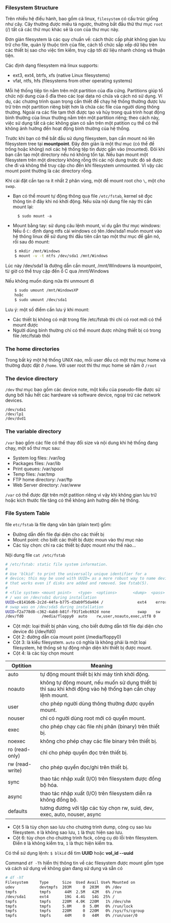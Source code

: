 ﻿### Filesystem Structure

Trên nhiều hệ điều hành, bao gồm cả linux, `filesystem` có cấu trúc giống như cây. Cây thường được miêu tả ngược, thường bắt đầu thừ thư mục `root` (/) tất cả các thứ mục khác sẽ là con của thư mục này.

Đơn giản filesystem là các quy chuẩn về: cách thức cấp phát không gian lưu trữ cho file, quản lý thuộc tính của file, cách tổ chức sắp xếp dữ liệu trên các thiết bị sao cho việc tìm kiếm, truy cập tới dữ liệu nhanh chóng và thuận tiện.

Các định dạng filesystem mà linux supports:
* ext3, ext4, btrfs, xfs (native Linux filesystems)
* vfat, ntfs, hfs (filesystems from other operating systems)

Mỗi hệ thống tiệp tin nằm trên một partition của đĩa cứng. Partitions giúp tổ chức nội dung của ổ đĩa theo các loại data nó chứa và cách nó sử dụng. Ví dụ, các chương trình quan trọng cần thiết để chạy hệ thống thường được lưu trữ trên một partition riêng biệt hơn là chứa các file của người dùng thông thường. Ngoài ra các file tạm thời được tạo và hủy trong quá trình hoạt động bình thường của linux thường nằm trên một partition riêng; theo cách này, việc sử dụng tất cả các không gian có sẵn trên một patition cụ thể có thể không ảnh hưởng đến hoạt động bình thường của hệ thống.

Trước khi bạn có thể bắt đầu sử dụng filesystem, bạn cần mount nó lên filesystem tree tại **mountpoint**. Đây đơn giản là một thư mục (có thể để trống hoặc không) nơi các hệ thống tệp tin được gắn vào (mounted). Đôi khi bạn cần tạo một directory nếu nó không tồn tại. Nếu bạn mount một filesystem trên một directory không rỗng thì các nội dung trước đó sẽ được che đi và không thể truy cập cho đến khi filesystem unmounted. Vì vậy các mount point thường là các directory rỗng.

Khi cài đặt cần tạo ra ít nhất 2 phân vùng, một để mount root cho `\`, một cho `swap`. 

* Bạn có thể mount tự động thông qua file `/etc/fstab`, kernel sẽ đọc thông tin ở đây khi nó khởi động. Nếu sửa nội dung file này thì cần mount lại: 

		$ sudo mount -a



* Mount bằng tay: sử dụng câu lệnh mount, ví dụ gắn thư mục windows: Nếu ổ `C:` định dạng ntfs cài windows có tên /dev/sda1 muốn mount vào hệ thông linux để sử dụng thì đầu tiên cần tạo một thư mục để gắn nó, rồi sau đó mount:

```sh
	$ mkdir /mnt/Windows
	$ mount -v -t ntfs /dev/sda1 /mnt/Windows
```

Lúc này /dev/sda1 là đường dẫn cần mount, /mnt/Windowns là mountpoint, từ giờ có thể truy cập đến ổ C qua /mnt/Windows

Nếu không muốn dùng nữa thì unmount đi

```sh
	$ sudo umount /mnt/WindowsXP 
	hoặc
	$ sudo umount /dev/sda1​
```

Lưu ý: một số điểm cần lưu ý khi mount:
* Các thiết bị không có mặt trong file /etc/fstab thì chỉ có root mới có thể mount được
* Người dùng bình thường chỉ có thể mount được những thiết bị có trong file /etc/fstab thôi

### The home directories
Trong bất kỳ một hệ thống UNIX nào, mỗi user đều có một thư mục home và thường được đặt ở `/home`. Với user root thì thư mục home sẽ nằm ở `/root`

### The device directory

`/dev` thư mục bao gồm các device note, một kiểu của pseudo-file được sử dụng bới hầu hết các hardware và software device, ngoại trừ các network devices.

	/dev/sda1
	/dev/lp1
	/dev/dvd1

### The variable directory

`/var` bao gồm các file có thể thay đổi size và nội dung khi hệ thống đang chạy, một số thư mục sau:

* System log files: /var/log
* Packages files: /var/lib
* Print queues: /var/spool
* Temp files: /var/tmp
* FTP home directory: /var/ftp
* Web Server directory: /var/www

`/var` có thể được đặt trên một patition riêng vì vậy khi không gian lưu trữ hoặc kích thước file tăng có thể không ảnh hưởng đến hệ thống.

### File System Table

file `etc/fstab` là file dạng văn bản (plain text) gồm:
* Đường dẫn đến file đại diện cho các thiết bị
* Mount point: cho biết các thiết bị được moun vào thư mục nào
* Các tùy chọn: chỉ ra các thiết bị được mount như thế nào...

Nội dung file `cat /etc/fstab`

```sh
# /etc/fstab: static file system information.
#
# Use 'blkid' to print the universally unique identifier for a
# device; this may be used with UUID= as a more robust way to name devices
# that works even if disks are added and removed. See fstab(5).
#
# <file system> <mount point>   <type>  <options>       <dump>  <pass>
# / was on /dev/sda1 during installation
UUID=c81416d6-2c2d-44fa-b775-d3ab9f5da404 /               ext4    errors=remount-ro 0       1
# swap was on /dev/sda5 during installation
UUID=f2a778d8-c362-4ab8-b81f-f91f1ebc692d none            swap    sw              0       0
/dev/fd0        /media/floppy0  auto    rw,user,noauto,exec,utf8 0       0
```

* Cột một: loại thiết bị phân vùng, cho biết đường dẫn tới file đại diện cho device đó (/dev/fd0)
* Cột 2: đường dẫn của mount point (/media/floppy0)
* Cột 3: là kiểu filesystem. `auto` có nghĩa là không phải là một loại filesystem, hệ thống sẽ tự động nhận diện khi thiết bị được mount.
* Cột 4: là các tùy chọn mount

| Optition |Meaning |
|----------|---|
|auto | tự động mount thiết bị khi máy tính khởi động.|
|noauto | không tự động mount, nếu muốn sử dụng thiết bị thì sau khi khởi động vào hệ thống bạn cần chạy lệnh mount.|
|user | cho phép người dùng thông thường được quyền mount. |
|nouser | chỉ có người dùng root mới có quyền mount.|
|exec | cho phép chạy các file nhị phân (binary) trên thiết bị.|
|noexec | không cho phép chạy các file binary trên thiết bị.|
|ro (read-only) | chỉ cho phép quyền đọc trên thiết bị.|
|rw (read-write) | cho phép quyền đọc/ghi trên thiết bị.|
|sync | thao tác nhập xuất (I/O) trên filesystem được đồng bộ hóa.|
|async | thao tác nhập xuất (I/O) trên filesystem diễn ra không đồng bộ.|
|defaults | tương đương với tập các tùy chọn rw, suid, dev, exec, auto, nouser, async|

* Cột 5 là tùy chọn sao lưu cho chương trình dump, công cụ sao lưu filesystem. `0` là không sao lưu, `1` là thực hiện sao lưu.
* Cột 6: tùy chọn cho chương trình fsck, công cụ dò lỗi trên filesystem. Điền `0` là không kiểm tra, `1` là thực hiện kiểm tra.



Có thể sử dụng lệnh: `$ blkid` để tìm **UUID** hoặc **vol_id --uuid**

Command `df -Th` hiển thị thông tin về các filesystem được mount gồm type và cách sử dụng về không gian đang sử dụng và sẵn có

```sh
# df -hT
Filesystem     Type      Size  Used Avail Use% Mounted on
udev           devtmpfs  203M     0  203M   0% /dev
tmpfs          tmpfs      44M  2.5M   42M   6% /run
/dev/sda1      ext4       19G  4.4G   14G  25% /
tmpfs          tmpfs     220M  4.0K  220M   1% /dev/shm
tmpfs          tmpfs     5.0M     0  5.0M   0% /run/lock
tmpfs          tmpfs     220M     0  220M   0% /sys/fs/cgroup
tmpfs          tmpfs      44M     0   44M   0% /run/user/0
```